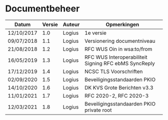 # Documentbeheer

| Datum                            | Versie      | Auteur               | Opmerkingen                                                      |
|----------------------------------|-------------|----------------------|------------------------------------------------------------------|
| 12/10/2017                       | 1.0         | Logius               | 1e versie                                                        |
| 09/07/2018                       | 1.1         | Logius               | Versionering documentniveau                                      |
| 21/08/2018                       | 1.2         | Logius               | RFC WUS Oin in wsa:to/from                                       |
| 16/05/2019                       | 1.3         | Logius               | RFC WUS Interoperabiliteit Signing RFC ebMS SyncReply            |
| 17/12/2019                       | 1.4         | Logius               | NCSC TLS Voorschriften                                           |
| 02/09/2020                       | 1.5         | Logius               | Beveiligingsstandaarden PKIO                                     |
| 14/10/2020                       | 1.6         | Logius               | DK KVS Grote Berichten v3.3                                      |
| 11/01/2021                       | 1.7         | Logius               | RFC 2020-2, RFC 2020-3                                           |
| 12/03/2021                       | 1.8         | Logius               |Beveiligingsstandaarden PKIO private root                                          |